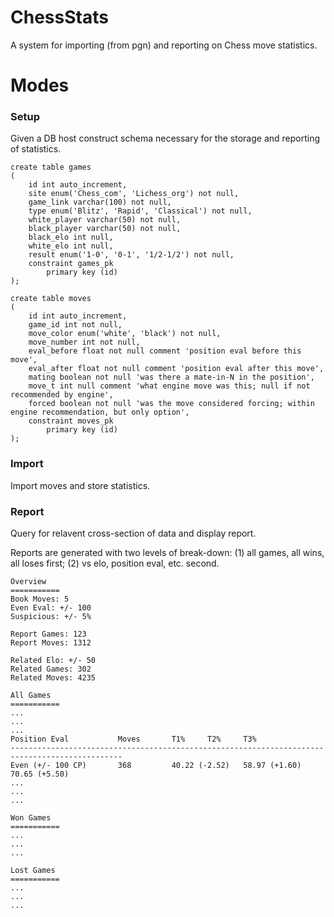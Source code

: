 # ChessStats
A system for importing (from pgn) and reporting on Chess move statistics.

# Modes

### Setup
Given a DB host construct schema necessary for the storage and reporting of statistics.

```
create table games
(
	id int auto_increment,
	site enum('Chess_com', 'Lichess_org') not null,
	game_link varchar(100) not null,
	type enum('Blitz', 'Rapid', 'Classical') not null,
	white_player varchar(50) not null,
	black_player varchar(50) not null,
	black_elo int null,
	white_elo int null,
  	result enum('1-0', '0-1', '1/2-1/2') not null,
	constraint games_pk
		primary key (id)
);

create table moves
(
	id int auto_increment,
	game_id int not null,
	move_color enum('white', 'black') not null,
	move_number int not null,
	eval_before float not null comment 'position eval before this move',
	eval_after float not null comment 'position eval after this move',
	mating boolean not null 'was there a mate-in-N in the position',
  	move_t int null comment 'what engine move was this; null if not recommended by engine',
  	forced boolean not null 'was the move considered forcing; within engine recommendation, but only option',
	constraint moves_pk
		primary key (id)
);
```

### Import
Import moves and store statistics.

### Report
Query for relavent cross-section of data and display report.

Reports are generated with two levels of break-down: (1) all games, all wins, all loses first; (2) vs elo, position eval, etc. second.

```
Overview
===========
Book Moves: 5
Even Eval: +/- 100
Suspicious: +/- 5%

Report Games: 123
Report Moves: 1312

Related Elo: +/- 50
Related Games: 302
Related Moves: 4235

All Games
===========
...
...
...
Position Eval			Moves		T1%		T2%		T3%
-----------------------------------------------------------------------------------------------
Even (+/- 100 CP)		368        	40.22 (-2.52)	58.97 (+1.60)	70.65 (+5.50)
...
...
...

Won Games
===========
...
...
...

Lost Games
===========
...
...
...
```
